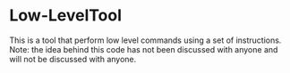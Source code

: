 # Low-LevelTool
This is a tool that perform low level commands using a set of instructions. Note: the idea behind this code has not been discussed with anyone and will not
be discussed with anyone.

